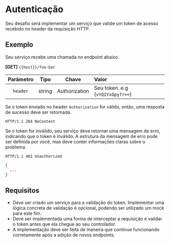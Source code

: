 # Autenticação

Seu desafio será implementar um serviço que valide um token de acesso recebido no header da requisição HTTP.

## Exemplo

Seu serviço recebe uma chamada no endpoint abaixo.

**[GET]** `{{host}}/foo-bar`

| Parâmetro |  Tipo  | Chave         | Valor                            |
|:---------:|:------:|---------------|:---------------------------------|
| `header`  | string | Authorization | Seu token. e.g (`vYQIYxOpyfr==`) |

Se o token enviado no header `Authorization` for válido, então, uma resposta de sucesso deve ser retornada.

```
HTTP/1.1 204 NoContent
```

Se o token for inválido, seu serviço deve retornar uma mensagem de erro, indicando que o token é inválido. A
estrutura da mensagem de erro pode ser definida por você, mas deve conter informações claras sobre o problema.

```
HTTP/1.1 401 Unauthorized
```

```json
{
  ...
}
```

## Requisitos

- Deve ser criado um serviço para a validação do token. Implementar uma lógica concreta de validação é opcional,
  podendo ser utilizado um mock para este fim.
- Deve ser implementada uma forma de interceptar a requisição e validar o token antes que ela chegue ao seu controlador.
- A implementação deve ser feita de maneira que continue funcionando corretamente após a adição de novos endpoints.


